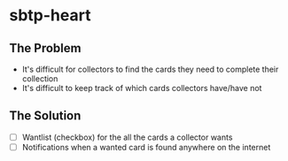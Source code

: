 # sbtp-heart

## The Problem

  * It's difficult for collectors to find the cards they need to complete their collection
  * It's difficult to keep track of which cards collectors have/have not

## The Solution

  * [ ] Wantlist (checkbox) for the all the cards a collector wants
  * [ ] Notifications when a wanted card is found anywhere on the internet
